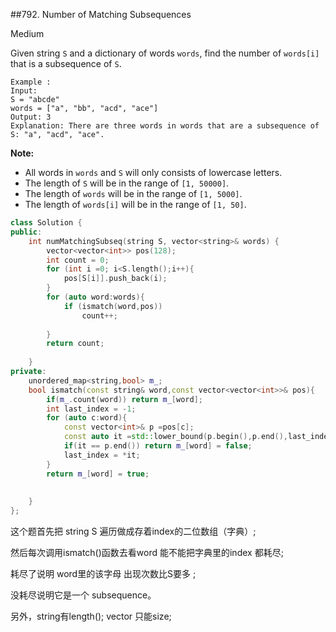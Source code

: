 \##792. Number of Matching Subsequences

Medium

Given string `S` and a dictionary of words `words`, find the number of `words[i]` that is a subsequence of `S`.

```
Example :
Input: 
S = "abcde"
words = ["a", "bb", "acd", "ace"]
Output: 3
Explanation: There are three words in words that are a subsequence of S: "a", "acd", "ace".
```

**Note:**

- All words in `words` and `S` will only consists of lowercase letters.
- The length of `S` will be in the range of `[1, 50000]`.
- The length of `words` will be in the range of `[1, 5000]`.
- The length of `words[i]` will be in the range of `[1, 50]`.



```c++
class Solution {
public:
    int numMatchingSubseq(string S, vector<string>& words) {
        vector<vector<int>> pos(128);
        int count = 0;
        for (int i =0; i<S.length();i++){
            pos[S[i]].push_back(i);
        }
        for (auto word:words){
            if (ismatch(word,pos))
                count++;
            
        }
        return count;
        
    }
private:
    unordered_map<string,bool> m_;
    bool ismatch(const string& word,const vector<vector<int>>& pos){
        if(m_.count(word)) return m_[word];
        int last_index = -1;
        for (auto c:word){
            const vector<int>& p =pos[c];
            const auto it =std::lower_bound(p.begin(),p.end(),last_index+1);
            if(it == p.end()) return m_[word] = false;
            last_index = *it;
        }
        return m_[word] = true;
        
        
    }
};
```



这个题首先把 string S 遍历做成存着index的二位数组（字典）;

然后每次调用ismatch()函数去看word 能不能把字典里的index 都耗尽;

耗尽了说明 word里的该字母 出现次数比S要多 ;

没耗尽说明它是一个 subsequence。

另外，string有length();  vector<int> 只能size;
